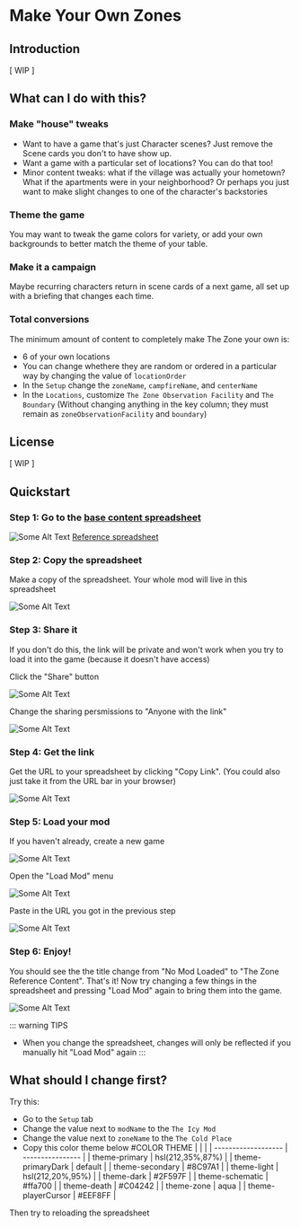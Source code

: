 # Make Your Own Zones

## Introduction
[ WIP ]

## What can I do with this?

### Make "house" tweaks
* Want to have a game that's just Character scenes? Just remove the Scene cards you don't to have show up.
* Want a game with a particular set of locations? You can do that too!
* Minor content tweaks: what if the village was actually your hometown? What if the apartments were in your neighborhood? Or perhaps you just want to make slight changes to one of the character's backstories

### Theme the game
You may want to tweak the game colors for variety, or add your own backgrounds to better match the theme of your table.

### Make it a campaign
Maybe recurring characters return in scene cards of a next game, all set up with a briefing that changes each time.

### Total conversions
The minimum amount of content to completely make The Zone your own is:
* 6 of your own locations
* You can change whethere they are random or ordered in a particular way by changing the value of `locationOrder` 
* In the `Setup` change the `zoneName`, `campfireName`, and `centerName`
* In the `Locations`, customize `The Zone Observation Facility` and `The Boundary` (Without changing anything in the key column; they must remain as `zoneObservationFacility` and `boundary`)

## License
[ WIP ]

## Quickstart
### Step 1: Go to the [base content spreadsheet](https://docs.google.com/spreadsheets/d/1BS4btC1UNcmz3orID6nz_AM2BFF9685I0EcfTtpwb14/edit#gid=1867446837)
![Some Alt Text](../images/mods/sheet.png)
[Reference spreadsheet](https://docs.google.com/spreadsheets/d/1BS4btC1UNcmz3orID6nz_AM2BFF9685I0EcfTtpwb14/edit#gid=1867446837)

### Step 2: Copy the spreadsheet
Make a copy of the spreadsheet. Your whole mod will live in this spreadsheet

![Some Alt Text](../images/mods/copy.png)

### Step 3: Share it
If you don't do this, the link will be private and won't work when you try to load it into the game (because it doesn't have access)

Click the "Share" button

![Some Alt Text](../images/mods/share.png)

Change the sharing persmissions to "Anyone with the link"

![Some Alt Text](../images/mods/getLinkBefore.png)

### Step 4: Get the link
Get the URL to your spreadsheet by clicking "Copy Link". (You could also just take it from the URL bar in your browser)

![Some Alt Text](../images/mods/getLinkAfter.png)

### Step 5: Load your mod

If you haven't already, create a new game

![Some Alt Text](../images/mods/createNewGame.png)

Open the "Load Mod" menu

![Some Alt Text](../images/mods/loadMod.png)

Paste in the URL you got in the previous step

![Some Alt Text](../images/mods/enterUrl.png)

### Step 6: Enjoy!

You should see the the title change from "No Mod Loaded" to "The Zone Reference Content". That's it! Now try changing a few things in the spreadsheet and pressing "Load Mod" again to bring them into the game.

![Some Alt Text](../images/mods/modLoaded.png)

::: warning TIPS
* When you change the spreadsheet, changes will only be reflected if you manually hit "Load Mod" again
:::

## What should I change first?
Try this:
* Go to the `Setup` tab
* Change the value next to `modName` to the `The Icy Mod`
* Change the value next to `zoneName` to the `The Cold Place`
* Copy this color theme below #COLOR THEME
  |                     |                  |
  | ------------------- | ---------------- |
  | theme-primary       | hsl(212,35%,87%) |
  | theme-primaryDark   | default |
  | theme-secondary     | #8C97A1 |
  | theme-light         | hsl(212,20%,95%) |
  | theme-dark          | #2F597F |
  | theme-schematic     | #ffa700 |
  | theme-death         | #C04242 |
  | theme-zone          | aqua |
  | theme-playerCursor  | #EEF8FF |

Then try to reloading the spreadsheet
<br>

